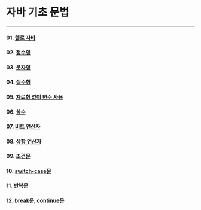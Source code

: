 # 자바 기초 문법
---
#### 01. [헬로 자바](https://github.com/sc0116/Java_Study/blob/main/01/01_HelloJava.java)
#### 02. [정수형](https://github.com/sc0116/Java_Study/blob/main/01/02_BinaryTest.java)
#### 03. [문자형](https://github.com/sc0116/Java_Study/blob/main/01/03_CharacterTest.java)
#### 04. [실수형](https://github.com/sc0116/Java_Study/blob/main/01/04_DoubleTest.java)
#### 05. [자료형 없이 변수 사용](https://github.com/sc0116/Java_Study/blob/main/01/05_LocalVariableType.java)
#### 06. [상수](https://github.com/sc0116/Java_Study/blob/main/01/06_ConstantTest.java)
#### 07. [비트 연산자](https://github.com/sc0116/Java_Study/blob/main/01/07_BitOperationTest.java)
#### 08. [삼항 연산자](https://github.com/sc0116/Java_Study/blob/main/01/08_ConditionTest.java)
#### 09. [조건문](https://github.com/sc0116/Java_Study/blob/main/01/09_IfElseIfElseTest.java)
#### 10. [switch-case문](https://github.com/sc0116/Java_Study/blob/main/01/10_SwitchCaseTest.java)
#### 11. [반복문](https://github.com/sc0116/Java_Study/blob/main/01/11_NestedLoopTest.java)
#### 12. [break문, continue문](https://github.com/sc0116/Java_Study/blob/main/01/12_BreakTest.java)


